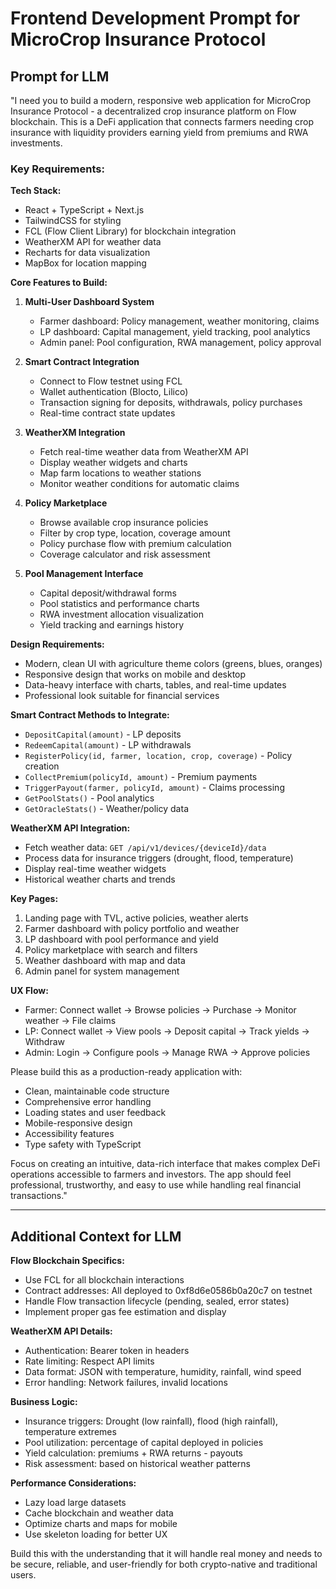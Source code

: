 # Frontend Development Prompt for MicroCrop Insurance Protocol

## Prompt for LLM

"I need you to build a modern, responsive web application for MicroCrop Insurance Protocol - a decentralized crop insurance platform on Flow blockchain. This is a DeFi application that connects farmers needing crop insurance with liquidity providers earning yield from premiums and RWA investments.

### Key Requirements:

**Tech Stack:**
- React + TypeScript + Next.js
- TailwindCSS for styling
- FCL (Flow Client Library) for blockchain integration
- WeatherXM API for weather data
- Recharts for data visualization
- MapBox for location mapping

**Core Features to Build:**

1. **Multi-User Dashboard System**
   - Farmer dashboard: Policy management, weather monitoring, claims
   - LP dashboard: Capital management, yield tracking, pool analytics
   - Admin panel: Pool configuration, RWA management, policy approval

2. **Smart Contract Integration**
   - Connect to Flow testnet using FCL
   - Wallet authentication (Blocto, Lilico)
   - Transaction signing for deposits, withdrawals, policy purchases
   - Real-time contract state updates

3. **WeatherXM Integration**
   - Fetch real-time weather data from WeatherXM API
   - Display weather widgets and charts
   - Map farm locations to weather stations
   - Monitor weather conditions for automatic claims

4. **Policy Marketplace**
   - Browse available crop insurance policies
   - Filter by crop type, location, coverage amount
   - Policy purchase flow with premium calculation
   - Coverage calculator and risk assessment

5. **Pool Management Interface**
   - Capital deposit/withdrawal forms
   - Pool statistics and performance charts
   - RWA investment allocation visualization
   - Yield tracking and earnings history

**Design Requirements:**
- Modern, clean UI with agriculture theme colors (greens, blues, oranges)
- Responsive design that works on mobile and desktop
- Data-heavy interface with charts, tables, and real-time updates
- Professional look suitable for financial services

**Smart Contract Methods to Integrate:**
- `DepositCapital(amount)` - LP deposits
- `RedeemCapital(amount)` - LP withdrawals
- `RegisterPolicy(id, farmer, location, crop, coverage)` - Policy creation
- `CollectPremium(policyId, amount)` - Premium payments
- `TriggerPayout(farmer, policyId, amount)` - Claims processing
- `GetPoolStats()` - Pool analytics
- `GetOracleStats()` - Weather/policy data

**WeatherXM API Integration:**
- Fetch weather data: `GET /api/v1/devices/{deviceId}/data`
- Process data for insurance triggers (drought, flood, temperature)
- Display real-time weather widgets
- Historical weather charts and trends

**Key Pages:**
1. Landing page with TVL, active policies, weather alerts
2. Farmer dashboard with policy portfolio and weather
3. LP dashboard with pool performance and yield
4. Policy marketplace with search and filters
5. Weather dashboard with map and data
6. Admin panel for system management

**UX Flow:**
- Farmer: Connect wallet → Browse policies → Purchase → Monitor weather → File claims
- LP: Connect wallet → View pools → Deposit capital → Track yields → Withdraw
- Admin: Login → Configure pools → Manage RWA → Approve policies

Please build this as a production-ready application with:
- Clean, maintainable code structure
- Comprehensive error handling
- Loading states and user feedback
- Mobile-responsive design
- Accessibility features
- Type safety with TypeScript

Focus on creating an intuitive, data-rich interface that makes complex DeFi operations accessible to farmers and investors. The app should feel professional, trustworthy, and easy to use while handling real financial transactions."

---

## Additional Context for LLM

**Flow Blockchain Specifics:**
- Use FCL for all blockchain interactions
- Contract addresses: All deployed to 0xf8d6e0586b0a20c7 on testnet
- Handle Flow transaction lifecycle (pending, sealed, error states)
- Implement proper gas fee estimation and display

**WeatherXM API Details:**
- Authentication: Bearer token in headers
- Rate limiting: Respect API limits
- Data format: JSON with temperature, humidity, rainfall, wind speed
- Error handling: Network failures, invalid locations

**Business Logic:**
- Insurance triggers: Drought (low rainfall), flood (high rainfall), temperature extremes
- Pool utilization: percentage of capital deployed in policies
- Yield calculation: premiums + RWA returns - payouts
- Risk assessment: based on historical weather patterns

**Performance Considerations:**
- Lazy load large datasets
- Cache blockchain and weather data
- Optimize charts and maps for mobile
- Use skeleton loading for better UX

Build this with the understanding that it will handle real money and needs to be secure, reliable, and user-friendly for both crypto-native and traditional users.
